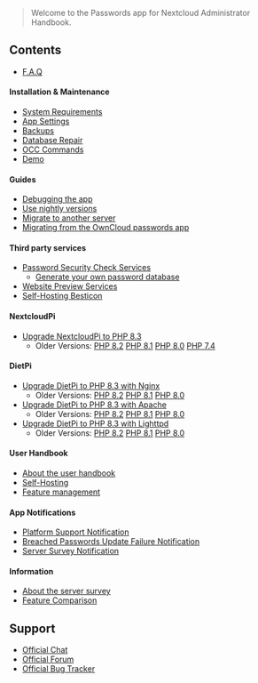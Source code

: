 > Welcome to the Passwords app for Nextcloud Administrator Handbook.

## Contents
- [F.A.Q](./F.A.Q)

#### Installation & Maintenance
- [System Requirements](./System-Requirements)
- [App Settings](./App-Settings)
- [Backups](./Backups)
- [Database Repair](./Guides/Maintenance/Database-Repair)
- [OCC Commands](./OCC-Commands/OCC-Commands)
- [Demo](https://test.passwordsapp.org/info.html)

#### Guides
- [Debugging the app](./Guides/Maintenance/App-Debugging)
- [Use nightly versions](./Guides/Maintenance/Use-Nightlies)
- [Migrate to another server](./Guides/Maintenance/Server-Migration)
- [Migrating from the OwnCloud passwords app](./Guides/Maintenance/OwnCloud-Passwords-Legacy-Migration)

#### Third party services
- [Password Security Check Services](./Services/Password-Security-Check-Services)
  - [Generate your own password database](../Guides/Services/Generating-the-password-database)
- [Website Preview Services](./Services/Website-Preview-Services)
- [Self-Hosting Besticon](./Guides/Services/Besticon-Self-Hosting)

#### NextcloudPi
- [Upgrade NextcloudPi to PHP 8.3](./Guides/NextcloudPi/Upgrade-to-PHP-8.3)
    - Older Versions: [PHP 8.2](./Guides/NextcloudPi/Upgrade-to-PHP-8.2) [PHP 8.1](./Guides/NextcloudPi/Upgrade-to-PHP-8.1) [PHP 8.0](./Guides/NextcloudPi/Upgrade-to-PHP-8.0) [PHP 7.4](./Guides/NextcloudPi/Upgrade-to-PHP-7.4)

#### DietPi
- [Upgrade DietPi to PHP 8.3 with Nginx](./Guides/DietPi/Upgrade-to-PHP-8.3-with-Nginx)
    - Older Versions: [PHP 8.2](./Guides/DietPi/Upgrade-to-PHP-8.2-with-Nginx) [PHP 8.1](./Guides/DietPi/Upgrade-to-PHP-8.1-with-Nginx) [PHP 8.0](./Guides/DietPi/Upgrade-to-PHP-8.0-with-Nginx)
- [Upgrade DietPi to PHP 8.3 with Apache](./Guides/DietPi/Upgrade-to-PHP-8.3-with-Apache)
    - Older Versions: [PHP 8.2](./Guides/DietPi/Upgrade-to-PHP-8.2-with-Apache) [PHP 8.1](./Guides/DietPi/Upgrade-to-PHP-8.1-with-Apache) [PHP 8.0](./Guides/DietPi/Upgrade-to-PHP-8.0-with-Apache)
- [Upgrade DietPi to PHP 8.3 with Lighttpd](./Guides/DietPi/Upgrade-to-PHP-8.3-with-Lighttpd)
    - Older Versions: [PHP 8.2](./Guides/DietPi/Upgrade-to-PHP-8.2-with-Lighttpd) [PHP 8.1](./Guides/DietPi/Upgrade-to-PHP-8.1-with-Lighttpd) [PHP 8.0](./Guides/DietPi/Upgrade-to-PHP-8.0-with-Lighttpd)

#### User Handbook
- [About the user handbook](./User-Handbook)
- [Self-Hosting](./User-Handbook/Self-Hosting)
- [Feature management](./User-Handbook/Feature-Management)

#### App Notifications
- [Platform Support Notification](./Notifications/Platform-Support-Notification)
- [Breached Passwords Update Failure Notification](./Notifications/Breached-Passwords-Update-Failure-Notification)
- [Server Survey Notification](./Notifications/Server-Survey-Notification)

#### Information
- [About the server survey](./Server-Survey)
- [Feature Comparison](./Feature-Comparison)

## Support
- [Official Chat](https://matrix.to/#/#nextcloud-passwords:chat.passwordsapp.org)
- [Official Forum](https://help.nextcloud.com/tag/passwords-app)
- [Official Bug Tracker](https://github.com/marius-wieschollek/passwords/issues)